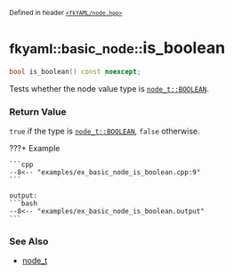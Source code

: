 <small>Defined in header [`<fkYAML/node.hpp>`](https://github.com/fktn-k/fkYAML/blob/develop/include/fkYAML/node.hpp)</small>

# <small>fkyaml::basic_node::</small>is_boolean

```cpp
bool is_boolean() const noexcept;
```

Tests whether the node value type is [`node_t::BOOLEAN`](node_t.md).  

### **Return Value**

`true` if the type is [`node_t::BOOLEAN`](node_t.md), `false` otherwise.  

???+ Example

    ```cpp
    --8<-- "examples/ex_basic_node_is_boolean.cpp:9"
    ```

    output:
    ```bash
    --8<-- "examples/ex_basic_node_is_boolean.output"
    ```

### **See Also**

* [node_t](node_t.md)
